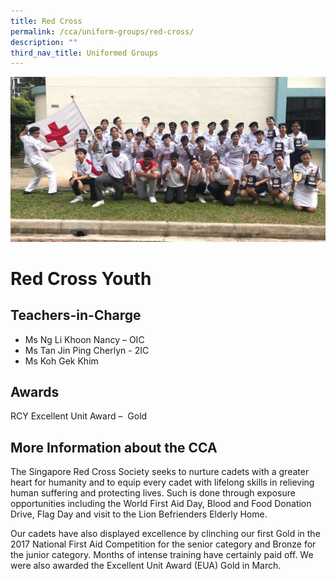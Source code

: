 ```yaml
---
title: Red Cross
permalink: /cca/uniform-groups/red-cross/
description: ""
third_nav_title: Uniformed Groups
---
```

![](/images/CCA/EUA-Award-Gold-e1515400451212.jpg)

Red Cross Youth
===============

**Teachers-in-Charge**
----------------------

*   Ms Ng Li Khoon Nancy – OIC
*   Ms Tan Jin Ping Cherlyn - 2IC
*   Ms Koh Gek Khim

**Awards**
----------

RCY Excellent Unit Award  –  Gold

**More Information about the CCA**
----------------------------------

The Singapore Red Cross Society seeks to nurture cadets with a greater heart for humanity and to equip every cadet with lifelong skills in relieving human suffering and protecting lives. Such is done through exposure opportunities including the World First Aid Day, Blood and Food Donation Drive, Flag Day and visit to the Lion Befrienders Elderly Home.

Our cadets have also displayed excellence by clinching our first Gold in the 2017 National First Aid Competition for the senior category and Bronze for the junior category. Months of intense training have certainly paid off. We were also awarded the Excellent Unit Award (EUA) Gold in March.